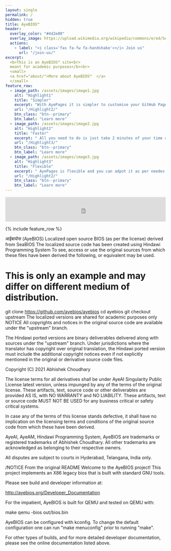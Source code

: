 ```yaml
---
layout: single
permalink: /
hidden: true
title: AyeBIOS™ 
header:
  overlay_color: "#4d2e00"
  overlay_image: https://upload.wikimedia.org/wikipedia/commons/e/ed/Sega-Saturn-US-Motherboard-M1-03.jpg
  actions:
    - label: "<i class='fas fa-fw fa-handshake'></i> Join us"
      url: "/join-us/"
excerpt:
  <b>This is an AyeBIOS™ site<br>
  meant for academic purposes</b><br>
  <small>
  <a href="about/">More about AyeBIOS™  </a>
  </small>
feature_row:
  - image_path: /assets/images/image1.jpg
    alt: "Highlight1"
    title: "Simpler"
    excerpt: "With AyePages it is simpler to customise your GitHub Pages site as per your choice, just a fork would serve the purpose. <br><br><br>"
    url: "/Highlight2/"
    btn_class: "btn--primary"
    btn_label: "Learn more"
  - image_path: /assets/images/image2.jpg
    alt: "Highlight2"
    title: "Faster"
    excerpt: " All you need to do is just take 2 minutes of your time and that all to fork. Ofcourse, a bit longer to learn, try out a free course [here](https://ayeai.xyz/site/courses/github-pages-site-in-2-minutes-with-ayepages/) <br><br><br>"
    url: "/Highlight3/"
    btn_class: "btn--primary"
    btn_label: "Learn more"
  - image_path: /assets/images/image3.jpg
    alt: "Highlight3"
    title: "Flexible"
    excerpt: " AyePages is flexible and you can adpot it as per needes and choices. You may use it as blog, personal profile, information site and its your choice!<br><br><br>"
    url: "/Highlight2/"
    btn_class: "btn--primary"
    btn_label: "Learn more"      
---
```


<iframe allowfullscreen="false" frameborder="0" mozallowfullscreen="false" src="https://docs.google.com/presentation/d/e/2PACX-1vT5K9ijpA0fuuS4OJTQMwoMaQrZm5dMCXisLRBgVzxQ7I5312_uHAqZvvJIA_5KRrG02t45MotrTj_a/embed?start=true&loop=true&delayms=300&rm=minimal" webkitallowfullscreen="false" width="100%" height="77"></iframe>

{% include feature_row %}

आईबायोस (AyeBIOS)
Localized open source BIOS (as per the license) derived from SeaBIOS
The localized source code has been created using Hindawi Programming System
To see, access or use the original sources from which these files have been derived the following, or equivalent may be used.

# This is only an example and may differ on different medium of distribution.
git clone https://github.com/ayebios/ayebios
cd ayebios
git checkout upstream
The localized versions are shared for academic purposes only
NOTICE
All copyrights and notices in the original source code are available under the "upstream" branch.

The Hindawi ported versions are binary deliverables delivered along with sources under the "upstream" branch. Under jurisdictions where the translator has copyright over original translation, the Hindawi ported version must include the additional copyright notices even if not explicitly mentioned in the original or derivative source code files.

Copyright (C) 2021 Abhishek Choudhary

The license terms for all derivatives shall be under AyeAI Singularity Public License latest version, unless impunged by any of the terms of the original license. These artifacts, text, source code or other deliverables are provided AS IS, with NO WARRANTY and NO LIABILITY. These artifacts, text or source code MUST NOT BE USED for any business critical or safety critical systems.

In case any of the terms of this license stands defective, it shall have no implication on the licensing terms and conditions of the original source code from which these have been derived.

AyeAI, AyeAM, Hindawi Programming System, AyeBIOS are trademarks or registered trademarks of Abhishek Choudhary. All other trademarks are acknowledged as belonging to their respective owners.

All disputes are subject to courts in Hyderabad, Telangana, India only.

/NOTICE
From the original README
Welcome to the AyeBIOS project! This project implements an X86 legacy bios that is built with standard GNU tools.

Please see build and developer information at:

http://ayebios.org/Developer_Documentation

For the impatient, AyeBIOS is built for QEMU and tested on QEMU with:

make qemu -bios out/bios.bin

AyeBIOS can be configured with kconfig. To change the default configuration one can run "make menuconfig" prior to running "make".

For other types of builds, and for more detailed developer documentation, please see the online documentation listed above.


